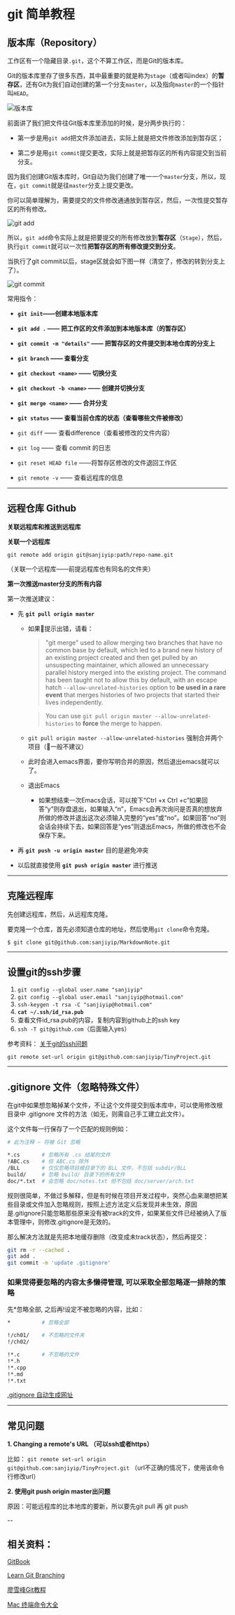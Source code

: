 # **git 简单教程**

## 版本库（Repository）

工作区有一个隐藏目录`.git`，这个不算工作区，而是Git的版本库。

Git的版本库里存了很多东西，其中最重要的就是称为`stage`（或者叫index）的**暂存区**，还有Git为我们自动创建的第一个分支`master`，以及指向`master`的一个指针叫`HEAD`。

![版本库](images/版本库.png)

前面讲了我们把文件往Git版本库里添加的时候，是分两步执行的：

- 第一步是用`git add`把文件添加进去，实际上就是把文件修改添加到暂存区；

- 第二步是用`git commit`提交更改，实际上就是把暂存区的所有内容提交到当前分支。

因为我们创建Git版本库时，Git自动为我们创建了唯一一个`master`分支，所以，现在，`git commit`就是往`master`分支上提交更改。

你可以简单理解为，需要提交的文件修改通通放到暂存区，然后，一次性提交暂存区的所有修改。



![git add](images/gitadd.png)

所以，`git add`命令实际上就是把要提交的所有修改放到**暂存区**（`Stage`），然后，执行`git commit`就可以一次性**把暂存区的所有修改提交到分支**。

当执行了git commit以后，stage区就会如下图一样（清空了，修改的转到分支上了）。

![git commit](images/gitcommit.png)

常用指令：

-  **`git init`——创建本地版本库**

-  **`git add .` —— 把工作区的文件添加到本地版本库（的暂存区）**

-  **`git commit -m "details"` —— 把暂存区的文件提交到本地仓库的分支上**

-  **`git branch` —— 查看分支**

- **`git checkout <name>` —— 切换分支**

- **`git checkout -b <name>` —— 创建并切换分支**

- **`git merge <name>` —— 合并分支**

- **`git status` —— 查看当前仓库的状态（查看哪些文件被修改）**

-  `git diff` —— 查看difference（查看被修改的文件内容）

- `git log` —— 查看 commit 的日志

-  `git reset HEAD file` ——将暂存区修改的文件退回工作区

- `git remote -v` —— 查看远程库的信息

---

## 远程仓库 Github
**关联远程库和推送到远程库**

**关联一个远程库**

`git remote add origin git@sanjiyip:path/repo-name.git`

（关联一个远程库——前提远程库也有同名的文件夹）

**第一次推送master分支的所有内容**

第一次推送建议：

- 先 **`git pull origin master`**
    - 如果提示出错，请看：
        
        > "git merge" used to allow merging two branches that have no common base by default, which led to a brand new history of an existing project created and then get pulled by an unsuspecting maintainer, which allowed an unnecessary parallel history merged into the existing project. The command has been taught not to allow this by default, with an escape hatch `--allow-unrelated-histories` option to **be used in a rare event** that merges histories of two projects that started their lives independently.

        > You can use `git pull origin master --allow-unrelated-histories` to **force** the merge to happen.

    - `git pull origin master --allow-unrelated-histories` 强制合并两个项目（一般不建议）
    
    - 此时会进入emacs界面，要你写明合并的原因，然后退出emacs就可以了。

    - 退出Emacs
        - 如果想结束一次Emacs会话，可以按下“Ctrl +x Ctrl +c”如果回答“y”则存盘退出，如果输入“n”，Emacs会再次询问是否真的想放弃所做的修改并退出这次必须输入完整的“yes”或“no”。如果回答“no”则会话会持续下去，如果回答是“yes”则退出Emacs，所做的修改也不会保存下来。

- 再 **`git push -u origin master`** 目的是避免冲突

- 以后就直接使用 **`git push origin master`** 进行推送

----

## 克隆远程库

先创建远程库，然后，从远程库克隆。

要克隆一个仓库，首先必须知道仓库的地址，然后使用`git clone`命令克隆。

```
$ git clone git@github.com:sanjiyip/MarkdownNote.git
```

---

## 设置git的ssh步骤

1. `git config --global user.name "sanjiyip"`
2. `git config --global user.email "sanjiyip@hotmail.com"`
3. `ssh-keygen -t rsa -C "sanjiyip@hotmail.com"`
4. **`cat ~/.ssh/id_rsa.pub`**
5. 查看文件id_rsa.pub的内容，复制内容到github上的ssh key
6. `ssh -T git@github.com`（后面输入yes）

参考资料：
[关于git的ssh问题](http://blog.csdn.net/jingtingfengguo/article/details/51892864)

`git remote set-url origin git@github.com:sanjiyip/TinyProject.git`


---

## .gitignore 文件（忽略特殊文件）

在git中如果想忽略掉某个文件，不让这个文件提交到版本库中，可以使用修改根目录中 .gitignore 文件的方法（如无，则需自己手工建立此文件）。

这个文件每一行保存了一个匹配的规则例如：
```bash
# 此为注释 – 将被 Git 忽略

*.cs       # 忽略所有 .cs 结尾的文件
!ABC.cs    # 但 ABC.cs 除外
/BLL       # 仅仅忽略项目根目录下的 BLL 文件，不包括 subdir/BLL
build/     # 忽略 build/ 目录下的所有文件
doc/*.txt  # 会忽略 doc/notes.txt 但不包括 doc/server/arch.txt
```

规则很简单，不做过多解释，但是有时候在项目开发过程中，突然心血来潮想把某些目录或文件加入忽略规则，按照上述方法定义后发现并未生效，原因是.gitignore只能忽略那些原来没有被track的文件，如果某些文件已经被纳入了版本管理中，则修改.gitignore是无效的。

那么解决方法就是先把本地缓存删除（改变成未track状态），然后再提交：

```bash
git rm -r --cached .
git add .
git commit -m 'update .gitignore'
```

### 如果觉得要忽略的内容太多懒得管理, 可以采取全部忽略逐一排除的策略

先*忽略全部, 之后再!设定不被忽略的内容，比如：
```bash
*          # 忽略全部

!/ch01/    # 不忽略的文件夹
!/ch02/

!*.c       # 不忽略的文件
!*.h
!*.cpp
!*.md
!*.txt
```



[.gitignore 自动生成网址](https://www.gitignore.io/)

---


## 常见问题

**1. Changing a remote's URL （可以ssh或者https）**

比如：
`git remote set-url origin git@github.com:sanjiyip/TinyProject.git` （url不正确的情况下，使用该命令行修改url）

**2. 使用git push origin master出问题**

原因：可能远程库的比本地库的要新，所以要先git pull 再 git push


--

## 相关资料：

[GitBook](https://git-scm.com/book/zh/v2)

[Learn Git Branching](https://learngitbranching.js.org/?demo)

[廖雪峰Git教程](https://www.liaoxuefeng.com/wiki/0013739516305929606dd18361248578c67b8067c8c017b000)

[Mac 终端命令大全](http://www.jianshu.com/p/3291de46f3ff)

